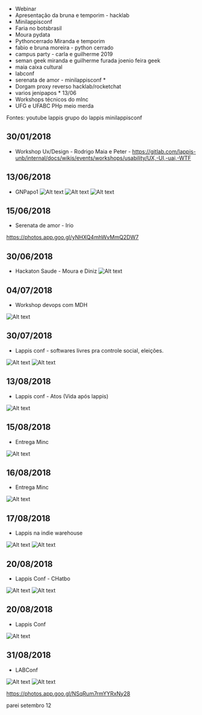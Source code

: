 * Webinar
* Apresentação da bruna e temporim - hacklab
* Minilappisconf
* Faria no botsbrasil
* Moura pydata
* Pythoncerrado Miranda e temporim
* fabio e bruna moreira - python cerrado
* campus party - carla e guilherme 2019
* seman geek miranda e guilherme furada joenio feira geek
* maia caixa cultural
* labconf
* serenata de amor - minilappisconf *
* Dorgam proxy reverso hacklab/rocketchat
* varios jenipapos * 13/06
* Workshops técnicos do mInc
* UFG e UFABC PHp meio merda
  

Fontes:
youtube lappis
grupo do lappis
minilappisconf


## 30/01/2018

* Workshop Ux/Design - Rodrigo Maia e Peter - https://gitlab.com/lappis-unb/internal/docs/wikis/events/workshops/usability/UX,-UI,-uai,-WTF

## 13/06/2018

* GNPapo1 
![Alt text](figs/gnpapo1.jpg)
![Alt text](figs/gnpapo2.jpg)
![Alt text](figs/gnpapo3.jpg)

## 15/06/2018

* Serenata de amor - Irio 

https://photos.app.goo.gl/yNHXQ4mhWvMmQ2DW7

## 30/06/2018

* Hackaton Saude - Moura e Diniz
![Alt text](figs/hackatonsaude.jpg)

## 04/07/2018

* Workshop devops com MDH

![Alt text](figs/devopsmdh.jpg)

## 30/07/2018

* Lappis conf - softwares livres pra controle social, eleições.

![Alt text](figs/lappisconf1.jpg)
![Alt text](figs/lappisconf2.jpg)

## 13/08/2018

* Lappis conf - Atos (Vida após lappis)

![Alt text](figs/lappisconfatos.jpg)

## 15/08/2018

* Entrega Minc 

![Alt text](figs/entrega1.jpg)

## 16/08/2018

* Entrega Minc 

![Alt text](figs/entrega2.jpg)

## 17/08/2018

* Lappis na indie warehouse

![Alt text](figs/indie1.jpg)
![Alt text](figs/indie2.jpg)


## 20/08/2018

* Lappis Conf - CHatbo

![Alt text](figs/lappisconf20-08.jpg)
![Alt text](figs/lappisconf20-08-2.jpg)

## 20/08/2018

* Lappis Conf

![Alt text](figs/lappisconf27-08.jpg)

## 31/08/2018

* LABConf

![Alt text](figs/labconf.png)
![Alt text](figs/labconf2.jpg)

https://photos.app.goo.gl/NSqRum7rmYYRxNy28

parei setembro 12
